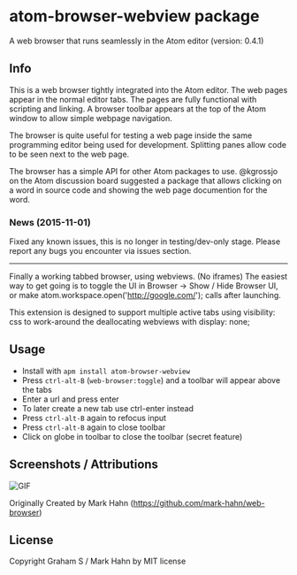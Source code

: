 # atom-browser-webview package

A web browser that runs seamlessly in the Atom editor (version: 0.4.1)

## Info

This is a web browser tightly integrated into the Atom editor.  The web pages appear in the normal editor tabs.  The pages are fully functional with scripting and linking. A browser toolbar appears at the top of the Atom window to allow simple webpage navigation.

The browser is quite useful for testing a web page inside the same programming editor being used for development.  Splitting panes allow code to be seen next to the web page.

The browser has a simple API for other Atom packages to use. @kgrossjo on the Atom discussion board suggested a package that allows clicking on a word in source code and showing the web page documention for the word.

### News (2015-11-01)

Fixed any known issues, this is no longer in testing/dev-only stage. Please report any bugs you encounter via issues section.

---

Finally a working tabbed browser, using webviews. (No iframes) The easiest way to get going is to toggle the UI in Browser -> Show / Hide Browser UI, or make atom.workspace.open('http://google.com/'); calls after launching.

This extension is designed to support multiple active tabs using visibility: css to work-around the deallocating webviews with display: none;

## Usage

- Install with `apm install atom-browser-webview`
- Press `ctrl-alt-B` (`web-browser:toggle`) and a toolbar will appear above the tabs
- Enter a url and press enter
- To later create a new tab use ctrl-enter instead
- Press `ctrl-alt-B` again to refocus input
- Press `ctrl-alt-B` again to close toolbar
- Click on globe in toolbar to close the toolbar (secret feature)

## Screenshots / Attributions

![GIF](https://github.com/coalition-of-code/atom-browser-webview/blob/master/screenshots/browser.gif?raw=true)

Originally Created by Mark Hahn (https://github.com/mark-hahn/web-browser)

## License

Copyright Graham S / Mark Hahn by MIT license
